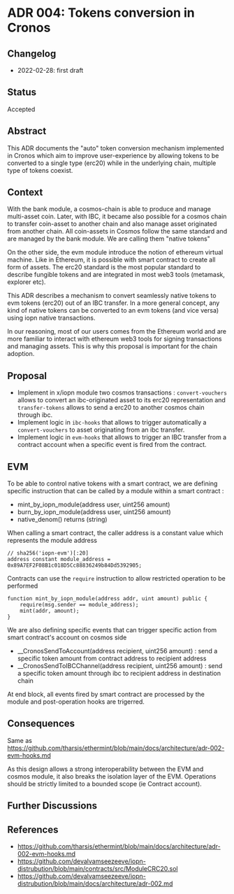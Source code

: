 # ADR 004: Tokens conversion in Cronos

## Changelog

- 2022-02-28: first draft

## Status

Accepted

## Abstract

This ADR documents the "auto" token conversion mechanism implemented in Cronos which aim to improve user-experience by allowing tokens to be converted to a single type (erc20) while in the underlying chain, multiple type of tokens coexist.


## Context

With the bank module, a cosmos-chain is able to produce and manage multi-asset coin. Later, with IBC, it became also possible for a cosmos chain to transfer coin-asset to another chain and also manage asset originated from another chain. All coin-assets in Cosmos follow the same standard and are managed by the bank module.
We are calling them "native tokens"

On the other side, the evm module introduce the notion of ethereum virtual machine. Like in Ethereum, it is possible with smart contract to create all form of assets. The erc20 standard is the most popular standard to describe fungible tokens and are integrated in most web3 tools (metamask, explorer etc).

This ADR describes a mechanism to convert seamlessly native tokens to evm tokens (erc20) out of an IBC transfer. In a more general concept, any kind of native tokens can be converted to an evm tokens (and vice versa) using iopn native transactions. 

In our reasoning, most of our users comes from the Ethereum world and are more familiar to interact with ethereum web3 tools for signing transactions and managing assets. This is why this proposal is important for the chain adoption.


## Proposal

- Implement in x/iopn module two cosmos transactions : `convert-vouchers` allows to convert an ibc-originated asset to its erc20 representation and `transfer-tokens` allows to send a erc20 to another cosmos chain through ibc.
- Implement logic in `ibc-hooks` that allows to trigger automatically a `convert-vouchers` to asset originating from an ibc transfer.
- Implement logic in `evm-hooks` that allows to trigger an IBC transfer from a contract account when a specific event is fired from the contract.


## EVM 

To be able to control native tokens with a smart contract, we are defining specific instruction that can be called by a module within a smart contract :

- mint_by_iopn_module(address user, uint256 amount)
- burn_by_iopn_module(address user, uint256 amount)
- native_denom() returns (string)

When calling a smart contract, the caller address is a constant value which represents the module address

    // sha256('iopn-evm')[:20]
    address constant module_address = 0x89A7EF2F08B1c018D5Cc88836249b84Dd5392905;

Contracts can use the `require` instruction to allow restricted operation to be performed

    function mint_by_iopn_module(address addr, uint amount) public {
        require(msg.sender == module_address);
        mint(addr, amount);
    }



We are also defining specific events that can trigger specific action from smart contract's account on cosmos side
-  __CronosSendToAccount(address recipient, uint256 amount) : send a specific token amount from contract address to recipient address
-  __CronosSendToIBCChannel(address recipient, uint256 amount) : send a specific token amount through ibc to recipient address in destination chain

At end block, all events fired by smart contract are processed by the module and post-operation hooks are trigerred. 

## Consequences

Same as https://github.com/tharsis/ethermint/blob/main/docs/architecture/adr-002-evm-hooks.md

As this design allows a strong interoperability between the EVM and cosmos module, it also breaks the isolation layer of the EVM. Operations should be strictly limited to a bounded scope (ie Contract account).


## Further Discussions

<!-- While an ADR is in the DRAFT or PROPOSED stage, this section should contain a summary of issues to be solved in future iterations (usually referencing comments from a pull-request discussion).
Later, this section can optionally list ideas or improvements the author or reviewers found during the analysis of this ADR. -->


## References

* https://github.com/tharsis/ethermint/blob/main/docs/architecture/adr-002-evm-hooks.md
* https://github.com/devalvamseezeeve/iopn-distrubution/blob/main/contracts/src/ModuleCRC20.sol
* https://github.com/devalvamseezeeve/iopn-distrubution/blob/main/docs/architecture/adr-002.md